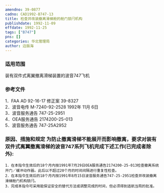 ```yaml
---
amendno: 39-0877  
cadno: CAD1992-B747-13  
title: 检查并改装撤离滑梯舱的舱门锁闩机构  
publishdate: 1992-11-09  
effdate: 1992-11-25  
tags: ["B747"]  
pns: []  
categories: 华北管理局  
author: 边振海  
---
```

  
### 适用范围  
装有双件式离翼撤离滑梯装置的波音747飞机  
  
<!--more-->  
### 参考文件  
1．FAA AD 92-16-17 修正案 39-8327  
2．波音电传 M-7240-92-2528 1992年 11月 6日  
 3．波音服务通告 747-25-2951  
4．OEA服务通告 2174200-25-013  
5．波音服务通告 747-25A2952  
  
### 原因、措施和规定 为防止撤离滑梯不能展开而影响撤离，要求对装有双件式离翼撤离滑梯的波音747系列飞机完成下述工作(已完成者除外):  
    1．在本指令生效后的18个月内按1991年7月29日OEA服务通告2174200-25-013检查撤离系统开门／缓冲动作器。此后以不超过20个月的时间间隔进行重复性检查。  
    2．在本指令生效后的18个月内按1991年8月15日波音服务通告747-25-2951检查并改装撤离滑梯舱门机构锁闩。  
    3．完成本指令可采用能保证安全的替代方法或调整完成的时间，但必须得到适航当局的批准。  
  
  
